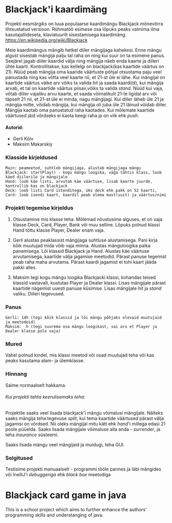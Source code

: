 # Blackjack'i kaardimäng
Projekti eesmärgiks on luua populaarse kaardimängu Blackjack mõnevõrra lihtsustatud versioon. Rühmatöö esimese osa 
lõpuks peaks valmima ilma kasutajaliideseta, klaviatuurilt sisestamisega kaardimäng. 
https://en.wikipedia.org/wiki/Blackjack

Meie kaardimängus mängib hetkel diiler mängijaga kahekesi. Enne mängu algust sisestab mängija palju tal raha on 
ning kui suur on ta esimene panus. Seejärel jagab diiler kaardid välja ning mängija näeb enda kaarte ja diileri ühte 
kaarti. Kontrollitakse, kas kellelgi on blackjack(kas kaartide väärtus on 21). Nüüd peab mängija oma kaaride väärtuste
põhjal otsustama paju veel panustada ning kas võtta veel kaarte nii, et 21-st üle ei lähe. Kui mängijal on kaartide
väärtus väike arv võiks ta valida _hit_ ja saada kaardi(d), kui mängija arvab, et tal on kaartide
väärtus piisav,võiks ta valida _stand_. 
Nüüd kui vaja, võtab diiler vajaliku arvu kaarte, et saada võimalikult 21-le ligidal arv või täpselt 21 nii, et 21-st üle ei 
minda, nagu mängijagi. Kui diiler läheb üle 21 ja mängija mitte, võidab mängija, kui mängija oli juba üle 21 läinud 
võidab diiler. Mängija kaotab oma panustatud raha kaotades. Kui mõlemate kaartide väärtused jäid võrdseks ei kaota keegi
raha ja on viik ehk _push_.

#### Autorid:  
* Gerli Kõiv
* Maksim Makarskiy

### Klasside kirjeldused
```
Main: peameetod, suhtleb mängijaga, alustab mängijaga mängu
Blackjack: startPlay() - kogu mängu loogika, väga tähtis klass, loob käed diilerile ja mängijale
Hand: loob käe listi, arvutab käe väärtuse, lisab kaarte juurde, kontrollib kas on blackjack
Deck: loob listi Card istenditega, üks deck ehk pakk on 52 kaarti,
Card: loob isendi kaart, kaardil peab olema mast(suit) ja väärtus/nimi
```

### Projekti tegemise kirjeldus

1) Otsustamine mis klasse teha. Mõlemad nõustusime alguses, et on vaja klasse Deck, Card, Player, Bank või muu selline.
Lõpuks polnud klassi Hand tõttu klasse Player, Dealer enam vaja.

2) Gerli alustas peaklassist mängijaga suhtluse alustamisega. Pani kirja kõik muutujad mida võib vaja minna.
Alustas mänguloogika paika panemisega. Lõi klassid Blackjack ja Hand. Alustas käe väärtuse arvutamisega, kaartide välja 
jagamise meetodid. Pärast panuse tegemist peab raha maha arvutama. Pärast kaardi jagamist ei tohi kaart jääda pakki alles.

3) Maksim tegi kogu mängu loogika Blackjacki klassi, kohandas teised klassid vastavalt, kustutas Player ja Dealer klassi.
Lisas mängijale pärast kaartide nägemist uuesti panuse küsimise. Lisas mängijale _hit_ ja _stand_ valiku. Diileri tegevused.

### Panus

```
Gerli: 14h (tegi kõik klassid ja lõi mängu põhjaks olevaid muutujaid ja meetodeid)
Maksim:  h (tegi suurema osa mängu loogikast, sai aru et Player ja Dealer klasse pole vaja)
```

### Mured

Vahel polnud kindel, mis klassi meetod või osad muutujad teha või kas peaks kasutama alam- ja ülemklasse. 

### Hinnang
Saime normaalselt hakkama.


###### Kui projekti tahta keerulisemaks teha:

Projektile saaks veel lisada blackjack'i mängu võimalusi mängijale. Näiteks saaks mängija teha tegevuse _split_, kui tema kaartide 
väärtused pärast välja jagamisi on võrdsed. Nii oleks mängijal mitu kätt ehk _hand_'i millega edasi 21 poole püüelda. 
Saaks lisada mängijale võimaluse alla anda - _surrender_, ja teha _insurance_ süsteemi.

Saaks lisada mängu veel mängijaid ja muidugi, teha GUI.

### Selgitused

Testisime projekti manuaalselt - programmi tööle pannes ja läbi mängides või InelliJ'i _debuggeriga_ ehk _black box_ meetodiga




# Blackjack card game in java

This is a school project which aims to further enhance the authors' programming skills and
understanging of java.



